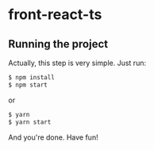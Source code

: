 # front-react-ts

## Running the project
Actually, this step is very simple. Just run:
```bash
$ npm install
$ npm start
```
or
```bash
$ yarn
$ yarn start
```

And you're done. Have fun!
